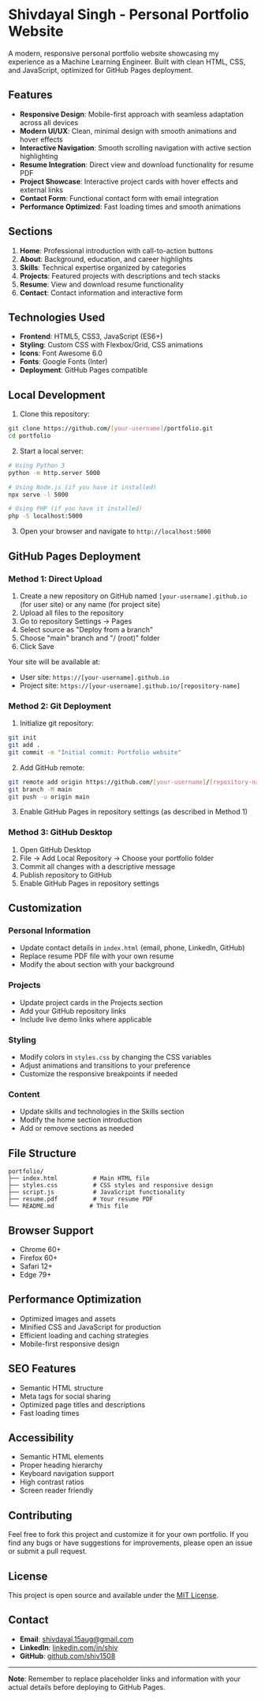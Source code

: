 # Shivdayal Singh - Personal Portfolio Website

A modern, responsive personal portfolio website showcasing my experience as a Machine Learning Engineer. Built with clean HTML, CSS, and JavaScript, optimized for GitHub Pages deployment.

## Features

- **Responsive Design**: Mobile-first approach with seamless adaptation across all devices
- **Modern UI/UX**: Clean, minimal design with smooth animations and hover effects
- **Interactive Navigation**: Smooth scrolling navigation with active section highlighting
- **Resume Integration**: Direct view and download functionality for resume PDF
- **Project Showcase**: Interactive project cards with hover effects and external links
- **Contact Form**: Functional contact form with email integration
- **Performance Optimized**: Fast loading times and smooth animations

## Sections

1. **Home**: Professional introduction with call-to-action buttons
2. **About**: Background, education, and career highlights
3. **Skills**: Technical expertise organized by categories
4. **Projects**: Featured projects with descriptions and tech stacks
5. **Resume**: View and download resume functionality
6. **Contact**: Contact information and interactive form

## Technologies Used

- **Frontend**: HTML5, CSS3, JavaScript (ES6+)
- **Styling**: Custom CSS with Flexbox/Grid, CSS animations
- **Icons**: Font Awesome 6.0
- **Fonts**: Google Fonts (Inter)
- **Deployment**: GitHub Pages compatible

## Local Development

1. Clone this repository:
```bash
git clone https://github.com/[your-username]/portfolio.git
cd portfolio
```

2. Start a local server:
```bash
# Using Python 3
python -m http.server 5000

# Using Node.js (if you have it installed)
npx serve -l 5000

# Using PHP (if you have it installed)
php -S localhost:5000
```

3. Open your browser and navigate to `http://localhost:5000`

## GitHub Pages Deployment

### Method 1: Direct Upload

1. Create a new repository on GitHub named `[your-username].github.io` (for user site) or any name (for project site)
2. Upload all files to the repository
3. Go to repository Settings → Pages
4. Select source as "Deploy from a branch"
5. Choose "main" branch and "/ (root)" folder
6. Click Save

Your site will be available at:
- User site: `https://[your-username].github.io`
- Project site: `https://[your-username].github.io/[repository-name]`

### Method 2: Git Deployment

1. Initialize git repository:
```bash
git init
git add .
git commit -m "Initial commit: Portfolio website"
```

2. Add GitHub remote:
```bash
git remote add origin https://github.com/[your-username]/[repository-name].git
git branch -M main
git push -u origin main
```

3. Enable GitHub Pages in repository settings (as described in Method 1)

### Method 3: GitHub Desktop

1. Open GitHub Desktop
2. File → Add Local Repository → Choose your portfolio folder
3. Commit all changes with a descriptive message
4. Publish repository to GitHub
5. Enable GitHub Pages in repository settings

## Customization

### Personal Information
- Update contact details in `index.html` (email, phone, LinkedIn, GitHub)
- Replace resume PDF file with your own resume
- Modify the about section with your background

### Projects
- Update project cards in the Projects section
- Add your GitHub repository links
- Include live demo links where applicable

### Styling
- Modify colors in `styles.css` by changing the CSS variables
- Adjust animations and transitions to your preference
- Customize the responsive breakpoints if needed

### Content
- Update skills and technologies in the Skills section
- Modify the home section introduction
- Add or remove sections as needed

## File Structure

```
portfolio/
├── index.html          # Main HTML file
├── styles.css          # CSS styles and responsive design
├── script.js           # JavaScript functionality
├── resume.pdf          # Your resume PDF
└── README.md          # This file
```

## Browser Support

- Chrome 60+
- Firefox 60+
- Safari 12+
- Edge 79+

## Performance Optimization

- Optimized images and assets
- Minified CSS and JavaScript for production
- Efficient loading and caching strategies
- Mobile-first responsive design

## SEO Features

- Semantic HTML structure
- Meta tags for social sharing
- Optimized page titles and descriptions
- Fast loading times

## Accessibility

- Semantic HTML elements
- Proper heading hierarchy
- Keyboard navigation support
- High contrast ratios
- Screen reader friendly

## Contributing

Feel free to fork this project and customize it for your own portfolio. If you find any bugs or have suggestions for improvements, please open an issue or submit a pull request.

## License

This project is open source and available under the [MIT License](LICENSE).

## Contact

- **Email**: shivdayal.15aug@gmail.com
- **LinkedIn**: [linkedin.com/in/shiv](https://linkedin.com/in/shiv)
- **GitHub**: [github.com/shiv1508](https://github.com/shiv1508)

---

**Note**: Remember to replace placeholder links and information with your actual details before deploying to GitHub Pages.
